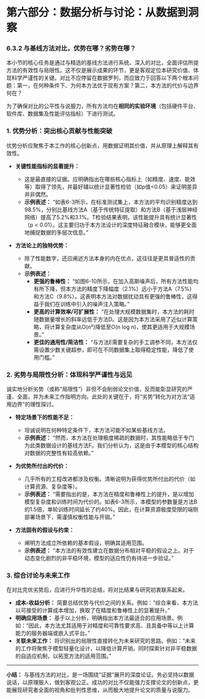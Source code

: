 # **第六部分：数据分析与讨论：从数据到洞察**

### **6.3.2 与基线方法对比，优势在哪？劣势在哪？**

本小节的核心任务是通过与精选的基线方法进行系统、深入的对比，全面评估所提方法的有效性与局限性。这不仅是展示成果的环节，更是客观定位本研究价值、体现科学严谨性的关键。对比不应停留在数据罗列，而应致力于回答以下两个根本问题：第一，在何种条件下、为何本方法优于现有方案？第二，本方法的代价与边界何在？

为了确保对比的公平性与说服力，所有方法均在**相同的实验环境**（包括硬件平台、软件库、数据集及性能评估指标）下进行测试。

### **1. 优势分析：突出核心贡献与性能突破**

优势分析应聚焦于本工作的核心创新点，用数据证明其价值，并从原理上解释其有效性。

* **关键性能指标的显著提升：**
  * 这是最直接的证据。应明确指出在哪些核心指标上（如精度、速度、能效等）取得了领先，并最好辅以统计显著性检验（如p值<0.05）来证明差异并非偶然。
  * **示例表述：** “如表6-3所示，在标准测试集上，本方法的平均识别精度达到98.5%，分别比基线方法A（基于传统特征提取）和方法B（基于浅层神经网络）提高了5.2%和3.1%。T检验结果表明，该性能提升具有统计显著性（p < 0.01）。这主要归功于本方法设计的深度特征融合模块，能够更全面地捕捉数据的多层次信息。”

* **方法论上的独特优势：**
  * 除了性能数字，还应阐述方法本身的内在优点，这往往是更具普适性的贡献。
  * **示例表述：**
    * **更强的鲁棒性：** “如图6-10所示，在加入高斯噪声后，所有方法性能均有所下降，但本方法的精度下降幅度（2.1%）远小于方法A（7.5%）和方法C（9.8%）。这表明本方法对数据扰动具有更强的鲁棒性，这得益于我们在训练中引入的噪声注入策略。”
    * **更高的计算效率/可扩展性：** “在处理大规模数据集时，本方法的耗时随数据量增长的斜率远低于方法D。这是因为本方法采用了近似计算策略，将计算复杂度从O(n²)降低至O(n log n)，使其更适用于大规模场景。”
    * **更佳的通用性/简洁性：** “与方法E需要复杂的手工调参不同，本方法仅需设置少数关键超参，即可在不同数据集上取得稳定性能，降低了使用门槛。”

### **2. 劣势与局限性分析：体现科学严谨性与远见**

诚实地分析劣势（或称“局限性”）非但不会削弱论文价值，反而能彰显研究的严谨、全面，并为未来工作指明方向。此处的关键在于，将“劣势”转化为对方法“适用边界”的理性探讨。

* **特定场景下的性能不足：**
  * 坦诚说明在何种特定条件下，本方法可能不如某些基线方法。
  * **示例表述：** “然而，本方法在处理极度稀疏的数据时，其性能略低于专门为此类数据设计的基线方法F。我们分析认为，这是由于本模型的核心结构对数据的完整性有较高依赖。”

* **为优势所付出的代价：**
  * 几乎所有的工程改进都涉及权衡。清晰说明为获得优势所付出的代价（如计算资源、复杂度等）。
  * **示例表述：** “需要指出的是，本方法在精度和鲁棒性上的提升，是以增加模型复杂度和训练时间为代价的。如表6-3所示，本模型的参数量是方法B的1.5倍，单轮训练时间延长了约40%。因此，在计算资源极度受限的端侧部署场景下，需谨慎权衡性能与开销。”

* **方法固有的假设与约束：**
  * 阐明方法成立所依赖的基本假设，明确其适用范围。
  * **示例表述：** “本方法的有效性建立在数据分布相对平稳的假设之上。对于动态变化剧烈的非平稳环境，模型的适应性仍有待进一步验证。”

### **3. 综合讨论与未来工作**

在对比完优劣势后，应进行升华性的总结，将对比结果与研究初衷联系起来。

* **成本-收益分析：** 简要总结优势与代价之间的关系。例如：“综合来看，本方法以可接受的计算成本增加，换取了在精度和鲁棒性上的显著提升。”
* **明确应用场景：** 基于以上分析，明确指出本方法最适合的应用场景。例如：“因此，本方法尤其适用于对精度和可靠性要求高、且具备中等以上计算能力的服务器端或嵌入式平台。”
* **关联未来工作：** 将识别出的局限性直接转化为未来研究的思路。例如：“未来的工作将聚焦于模型轻量化设计，以降低计算开销，同时探索针对非平稳数据的自适应机制，以拓宽方法的适用范围。”

---

**小结：** 与基线方法的对比，是一场围绕“证据”展开的深度论证。务必坚持以数据说话，以原理服人，做到客观公正。成功的对比不仅能强力支撑论文的创新点，更能展现研究者全面的视角和批判性思维，从而极大地提升论文的质量与说服力。
